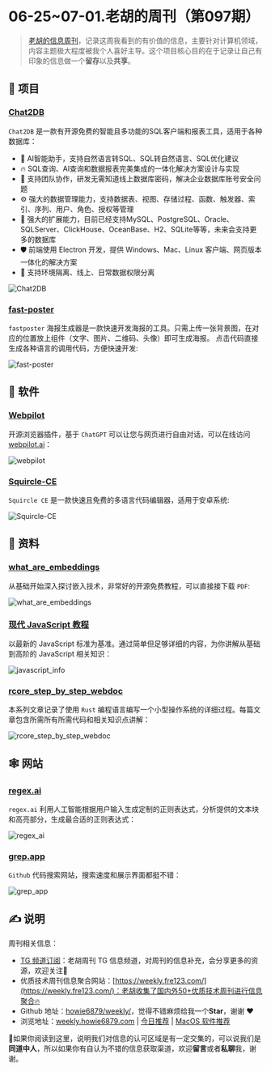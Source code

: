# 06-25~07-01.老胡的周刊（第097期）

> [老胡的信息周刊](https://weekly.howie6879.com/)，记录这周我看到的有价值的信息，主要针对计算机领域，内容主题极大程度被我个人喜好主导。这个项目核心目的在于记录让自己有印象的信息做一个**留存**以及**共享**。

## 🎯 项目

### [Chat2DB](https://github.com/chat2db/Chat2DB)

`Chat2DB` 是一款有开源免费的智能且多功能的SQL客户端和报表工具，适用于各种数据库：

- 🌈 AI智能助手，支持自然语言转SQL、SQL转自然语言、SQL优化建议
- 🔥 SQL查询、AI查询和数据报表完美集成的一体化解决方案设计与实现
- 👭 支持团队协作，研发无需知道线上数据库密码，解决企业数据库账号安全问题
- ⚙️ 强大的数据管理能力，支持数据表、视图、存储过程、函数、触发器、索引、序列、用户、角色、授权等管理
- 🔌 强大的扩展能力，目前已经支持MySQL、PostgreSQL、Oracle、SQLServer、ClickHouse、OceanBase、H2、SQLite等等，未来会支持更多的数据库
- 🛡 前端使用 Electron 开发，提供 Windows、Mac、Linux 客户端、网页版本一体化的解决方案
- 🎁 支持环境隔离、线上、日常数据权限分离

![Chat2DB](https://images-1252557999.file.myqcloud.com/uPic/Chat2DB.png)

### [fast-poster](https://github.com/psoho/fast-poster)

`fastposter` 海报生成器是一款快速开发海报的工具。只需上传一张背景图，在对应的位置放上组件（文字、图片、二维码、头像）即可生成海报。 点击代码直接生成各种语言的调用代码，方便快速开发:

![fast-poster](https://images-1252557999.file.myqcloud.com/uPic/fast-poster.png)

## 🤖 软件

### [Webpilot](https://github.com/webpilot-ai/Webpilot)

开源浏览器插件，基于 `ChatGPT` 可以让您与网页进行自由对话，可以在线访问 [webpilot.ai](https://github.com/webpilot-ai/Webpilot)：

![webpilot](https://images-1252557999.file.myqcloud.com/uPic/webpilot.jpg)

### [Squircle-CE](https://github.com/massivemadness/Squircle-CE)

`Squircle CE` 是一款快速且免费的多语言代码编辑器，适用于安卓系统:

![Squircle-CE](https://images-1252557999.file.myqcloud.com/uPic/Squircle-CE.jpg)

## 👀 资料

### [what_are_embeddings](https://github.com/veekaybee/what_are_embeddings)

从基础开始深入探讨嵌入技术，非常好的开源免费教程，可以直接接下载 `PDF`:

![what_are_embeddings](https://images-1252557999.file.myqcloud.com/uPic/what_are_embeddings.jpg)

### [现代 JavaScript 教程](https://zh.javascript.info/)

以最新的 JavaScript 标准为基准。通过简单但足够详细的内容，为你讲解从基础到高阶的 JavaScript 相关知识：

![javascript_info](https://images-1252557999.file.myqcloud.com/uPic/javascript_info.jpg)

### [rcore_step_by_step_webdoc](https://learningos.github.io/rcore_step_by_step_webdoc)

本系列文章记录了使用 `Rust` 编程语言编写一个小型操作系统的详细过程。每篇文章包含所需所有所需代码和相关知识点讲解：

![rcore_step_by_step_webdoc](https://images-1252557999.file.myqcloud.com/uPic/rcore_step_by_step_webdoc.jpg)

## 🕸 网站

### [regex.ai](https://regex.ai/)

`regex.ai` 利用人工智能根据用户输入生成定制的正则表达式，分析提供的文本块和高亮部分，生成最合适的正则表达式：

![regex_ai](https://images-1252557999.file.myqcloud.com/uPic/regex_ai.jpg)

### [grep.app](https://grep.app/)

`Github` 代码搜索网站，搜索速度和展示界面都挺不错：

![grep_app](https://images-1252557999.file.myqcloud.com/uPic/grep_app.jpg)

## ✍️ 说明

周刊相关信息：

- [TG 频道订阅](https://t.me/howie_weekly)：老胡周刊 TG 信息频道，对周刊的信息补充，会分享更多的资源，欢迎关注👏
- 优质技术周刊信息聚合网站：[https://weekly.fre123.com/](https://weekly.fre123.com/)：老胡收集了国内外50+优质技术周刊进行信息聚合🔥
- Github 地址：[howie6879/weekly/](https://github.com/howie6879/weekly/)，觉得不错麻烦给我一个**Star**，谢谢 ❤️
- 浏览地址：[weekly.howie6879.com](https://weekly.howie6879.com) | [今日推荐](https://weekly.howie6879.com/recommend/index.html) | [MacOS 软件推荐](https://weekly.howie6879.com/soft/mac.html)

🙌如果你阅读到这里，说明我们对信息的认可区域是有一定交集的，可以说我们是**同道中人**，所以如果你有自认为不错的信息获取渠道，欢迎**留言**或者**私聊**我，谢谢。
